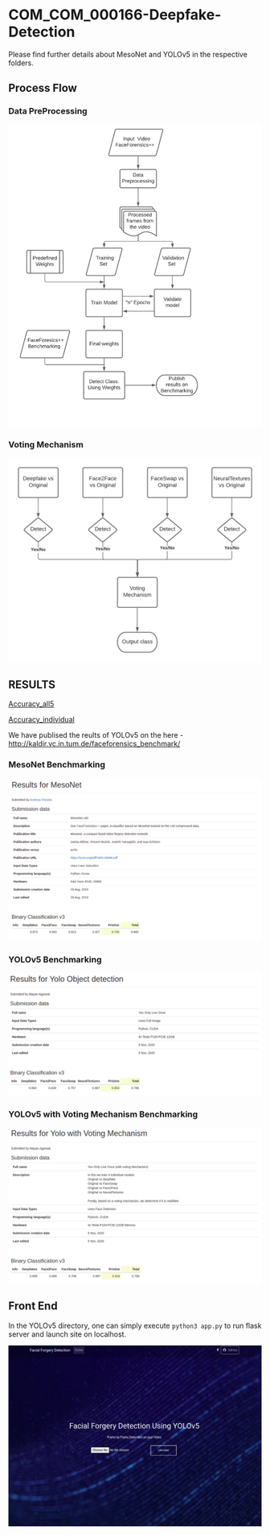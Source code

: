 # COM_COM_000166-Deepfake-Detection

Please find further details about MesoNet and YOLOv5 in the respective folders.

## Process Flow

### Data PreProcessing

![Data_PreProcessing](Results/image44.png)

### Voting Mechanism

![Voting](Results/image5.png)

## RESULTS

[Accuracy_all5](Results/image39.png)

[Accuracy_individual](Results/image32.png)

We have publised the reults of YOLOv5 on the here -
http://kaldir.vc.in.tum.de/faceforensics_benchmark/

### MesoNet Benchmarking

![MesoNet](Results/image13.png)

### YOLOv5 Benchmarking

![YOLOv5](Results/image31.png)

### YOLOv5 with Voting Mechanism Benchmarking

![YOLOv5_Voting](Results/image7.png)

## Front End

In the YOLOv5 directory, one can simply execute `python3 app.py` to run flask server and launch site on localhost.

![Front_End](Results/image4.png)
